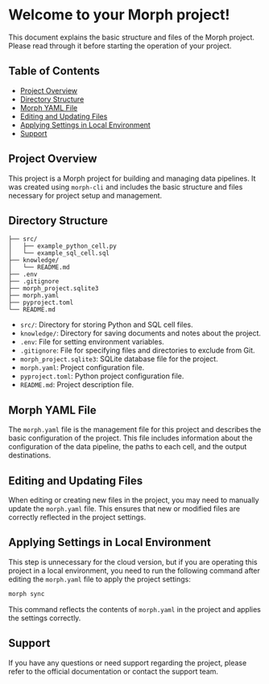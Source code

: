 # Welcome to your Morph project!

This document explains the basic structure and files of the Morph project. Please read through it before starting the
operation of your project.

## Table of Contents

- [Project Overview](#project-overview)
- [Directory Structure](#directory-structure)
- [Morph YAML File](#morph-yaml-file)
- [Editing and Updating Files](#editing-and-updating-files)
- [Applying Settings in Local Environment](#applying-settings-in-local-environment)
- [Support](#support)

## Project Overview

This project is a Morph project for building and managing data pipelines. It was created using `morph-cli` and includes
the basic structure and files necessary for project setup and management.

## Directory Structure

```plaintext
├── src/
│   ├── example_python_cell.py
│   └── example_sql_cell.sql
├── knowledge/
│   └── README.md
├── .env
├── .gitignore
├── morph_project.sqlite3
├── morph.yaml
├── pyproject.toml
└── README.md
```

- `src/`: Directory for storing Python and SQL cell files.
- `knowledge/`: Directory for saving documents and notes about the project.
- `.env`: File for setting environment variables.
- `.gitignore`: File for specifying files and directories to exclude from Git.
- `morph_project.sqlite3`: SQLite database file for the project.
- `morph.yaml`: Project configuration file.
- `pyproject.toml`: Python project configuration file.
- `README.md`: Project description file.

## Morph YAML File

The `morph.yaml` file is the management file for this project and describes the basic configuration of the project. This
file includes information about the configuration of the data pipeline, the paths to each cell, and the output
destinations.

## Editing and Updating Files

When editing or creating new files in the project, you may need to manually update the `morph.yaml` file. This ensures
that new or modified files are correctly reflected in the project settings.

## Applying Settings in Local Environment

This step is unnecessary for the cloud version, but if you are operating this project in a local environment, you need
to run the following command after editing the `morph.yaml` file to apply the project settings:

```bash
morph sync
```

This command reflects the contents of `morph.yaml` in the project and applies the settings correctly.

## Support

If you have any questions or need support regarding the project, please refer to the official documentation or contact
the support team.
